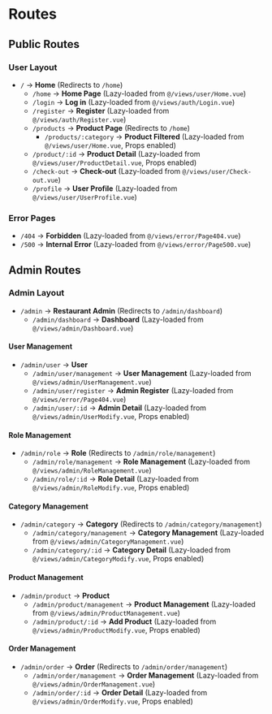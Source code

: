 # Routes

## Public Routes

### User Layout
- `/` → **Home** (Redirects to `/home`)
  - `/home` → **Home Page** (Lazy-loaded from `@/views/user/Home.vue`)
  - `/login` → **Log in** (Lazy-loaded from `@/views/auth/Login.vue`)
  - `/register` → **Register** (Lazy-loaded from `@/views/auth/Register.vue`)
  - `/products` → **Product Page** (Redirects to `/home`)
    - `/products/:category` → **Product Filtered** (Lazy-loaded from `@/views/user/Home.vue`, Props enabled)
  - `/product/:id` → **Product Detail** (Lazy-loaded from `@/views/user/ProductDetail.vue`, Props enabled)
  - `/check-out` → **Check-out** (Lazy-loaded from `@/views/user/Check-out.vue`)
  - `/profile` → **User Profile** (Lazy-loaded from `@/views/user/UserProfile.vue`)

### Error Pages
- `/404` → **Forbidden** (Lazy-loaded from `@/views/error/Page404.vue`)
- `/500` → **Internal Error** (Lazy-loaded from `@/views/error/Page500.vue`)

## Admin Routes

### Admin Layout
- `/admin` → **Restaurant Admin** (Redirects to `/admin/dashboard`)
  - `/admin/dashboard` → **Dashboard** (Lazy-loaded from `@/views/admin/Dashboard.vue`)

#### User Management
- `/admin/user` → **User**
  - `/admin/user/management` → **User Management** (Lazy-loaded from `@/views/admin/UserManagement.vue`)
  - `/admin/user/register` → **Admin Register** (Lazy-loaded from `@/views/error/Page404.vue`)
  - `/admin/user/:id` → **Admin Detail** (Lazy-loaded from `@/views/admin/UserModify.vue`, Props enabled)

#### Role Management
- `/admin/role` → **Role** (Redirects to `/admin/role/management`)
  - `/admin/role/management` → **Role Management** (Lazy-loaded from `@/views/admin/RoleManagement.vue`)
  - `/admin/role/:id` → **Role Detail** (Lazy-loaded from `@/views/admin/RoleModify.vue`, Props enabled)

#### Category Management
- `/admin/category` → **Category** (Redirects to `/admin/category/management`)
  - `/admin/category/management` → **Category Management** (Lazy-loaded from `@/views/admin/CategoryManagement.vue`)
  - `/admin/category/:id` → **Category Detail** (Lazy-loaded from `@/views/admin/CategoryModify.vue`, Props enabled)

#### Product Management
- `/admin/product` → **Product**
  - `/admin/product/management` → **Product Management** (Lazy-loaded from `@/views/admin/ProductManagement.vue`)
  - `/admin/product/:id` → **Add Product** (Lazy-loaded from `@/views/admin/ProductModify.vue`, Props enabled)

#### Order Management
- `/admin/order` → **Order** (Redirects to `/admin/order/management`)
  - `/admin/order/management` → **Order Management** (Lazy-loaded from `@/views/admin/OrderManagement.vue`)
  - `/admin/order/:id` → **Order Detail** (Lazy-loaded from `@/views/admin/OrderModify.vue`, Props enabled)
